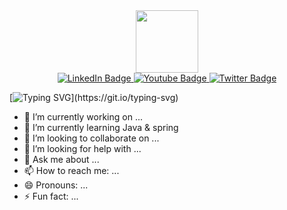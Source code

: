 
<div id="header" align="center">
  <img src="https://media0.giphy.com/media/3oKIPnAiaMCws8nOsE/giphy.gif?cid=6c09b952pll398tk0qrkey6ty90d2s8helis1yp1mxgeua4z&ep=v1_internal_gif_by_id&rid=giphy.gif&ct=g" width="100"/>
</div>

<div id="badges" align="center">
  <a href="https://www.linkedin.com/in/roshan-pujari-442a2a224?utm_source=share&utm_campaign=share_via&utm_content=profile&utm_medium=android_app">
    <img src="https://img.shields.io/badge/LinkedIn-blue?style=for-the-badge&logo=linkedin&logoColor=white" alt="LinkedIn Badge"/>
  </a>
  <a href="your-youtube-URL">
    <img src="https://img.shields.io/badge/YouTube-red?style=for-the-badge&logo=youtube&logoColor=white" alt="Youtube Badge"/>
  </a>
  <a href="https://twitter.com/RoshanPujarii">
    <img src="https://img.shields.io/badge/Twitter-blue?style=for-the-badge&logo=twitter&logoColor=white" alt="Twitter Badge"/>
  </a>
</div>

<img src="https://komarev.com/ghpvc/?username=RoshanPujari&style=flat-square&color=blue" alt=""/>

[![Typing SVG](https://readme-typing-svg.demolab.com?font=Fira+Code&pause=1000&color=775BF7&random=false&width=435&lines=I+do+code+and+other+stuffs+too.)](https://git.io/typing-svg)
<!--

**RoshanPujari/RoshanPujari** is a ✨ _special_ ✨ repository because its `README.md` (this file) appears on your GitHub profile.

Here are some ideas to get you started:
-->

- 🔭 I’m currently working on ... 
- 🌱 I’m currently learning Java & spring
- 👯 I’m looking to collaborate on ...
- 🤔 I’m looking for help with ...
- 💬 Ask me about ...
- 📫 How to reach me: ...
- 😄 Pronouns: ...
- ⚡ Fun fact: ...
